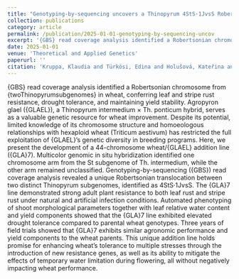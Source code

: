 ```yaml
---
title: "Genotyping-by-sequencing uncovers a Thinopyrum 4StS·1JvsS Robertsonian translocation linked to multiple stress tolerances in bread wheat"
collection: publications
category: article
permalink: /publication/2025-01-01-genotyping-by-sequencing-uncov
excerpt: '{GBS} read coverage analysis identified a Robertsonian chromosome from {twoThinopyrumsubgenomes} in wheat, conferring leaf and stripe rust resistance, drought tolerance, and maintaining yield stability. Agropyron glael ({GLAEL}), a Thinopyrum intermedium × Th. ponticum hybrid, serves as a valuable genetic resource for wheat improvement. Despite its potential, limited knowledge of its chromosome structure and homoeologous relationships with hexaploid wheat (Triticum aestivum) has restricted the full exploitation of {GLAEL}’s genetic diversity in breeding programs. Here, we present the development of a 44-chromosome wheat/{GLAEL} addition line ({GLA}7). Multicolor genomic in situ hybridization identified one chromosome arm from the St subgenome of Th. intermedium, while the other arm remained unclassified. Genotyping-by-sequencing ({GBS}) read coverage analysis revealed a unique Robertsonian translocation between two distinct Thinopyrum subgenomes, identified as 4StS·1JvsS. The {GLA}7 line demonstrated strong adult plant resistance to both leaf rust and stripe rust under natural and artificial infection conditions. Automated phenotyping of shoot morphological parameters together with leaf relative water content and yield components showed that the {GLA}7 line exhibited elevated drought tolerance compared to parental wheat genotypes. Three years of field trials showed that {GLA}7 exhibits similar agronomic performance and yield components to the wheat parents. This unique addition line holds promise for enhancing wheat’s tolerance to multiple stresses through the introduction of new resistance genes, as well as its ability to mitigate the effects of temporary water limitation during flowering, all without negatively impacting wheat performance.'
date: 2025-01-01
venue: 'Theoretical and Applied Genetics'
paperurl: ''
citation: 'Kruppa, Klaudia and Türkösi, Edina and Holušová, Kateřina and Kalapos, Balázs and Szakács, Éva and Cséplő, Mónika and Farkas, András and Ivanizs, László and Szőke-Pázsi, Kitti and Mikó, Péter and Kovács, Péter and Gulyás, Andrea and Hidvégi, Norbert and Molnár-Láng, Márta and Darkó, Éva and Bartoš, Jan and Gaál, Eszter and Molnár, István (2025). "Genotyping-by-sequencing uncovers a Thinopyrum 4StS·1JvsS Robertsonian translocation linked to multiple stress tolerances in bread wheat". <i>Theoretical and Applied Genetics</i>.'
---
```


{GBS} read coverage analysis identified a Robertsonian chromosome from {twoThinopyrumsubgenomes} in wheat, conferring leaf and stripe rust resistance, drought tolerance, and maintaining yield stability. Agropyron glael ({GLAEL}), a Thinopyrum intermedium × Th. ponticum hybrid, serves as a valuable genetic resource for wheat improvement. Despite its potential, limited knowledge of its chromosome structure and homoeologous relationships with hexaploid wheat (Triticum aestivum) has restricted the full exploitation of {GLAEL}’s genetic diversity in breeding programs. Here, we present the development of a 44-chromosome wheat/{GLAEL} addition line ({GLA}7). Multicolor genomic in situ hybridization identified one chromosome arm from the St subgenome of Th. intermedium, while the other arm remained unclassified. Genotyping-by-sequencing ({GBS}) read coverage analysis revealed a unique Robertsonian translocation between two distinct Thinopyrum subgenomes, identified as 4StS·1JvsS. The {GLA}7 line demonstrated strong adult plant resistance to both leaf rust and stripe rust under natural and artificial infection conditions. Automated phenotyping of shoot morphological parameters together with leaf relative water content and yield components showed that the {GLA}7 line exhibited elevated drought tolerance compared to parental wheat genotypes. Three years of field trials showed that {GLA}7 exhibits similar agronomic performance and yield components to the wheat parents. This unique addition line holds promise for enhancing wheat’s tolerance to multiple stresses through the introduction of new resistance genes, as well as its ability to mitigate the effects of temporary water limitation during flowering, all without negatively impacting wheat performance.
